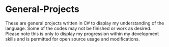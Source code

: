 # General-Projects

These are general projects written in C# to display my understanding of the language. Some of the codes may not be finished or work as desired. Please note this is only to display my progression within my development skills and is permitted for open source usage and modifications.
